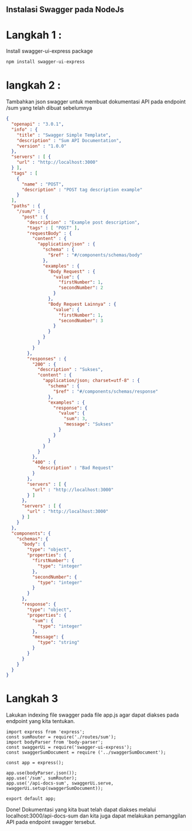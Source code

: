 ## Instalasi Swagger pada NodeJs

# Langkah 1 : 
Install swagger-ui-express package
```bash
npm install swagger-ui-express
```
# langkah 2 : 

Tambahkan json swagger untuk membuat dokumentasi API pada endpoint /sum yang telah dibuat sebelumnya
```json
{
  "openapi" : "3.0.1",
  "info" : {
    "title" : "Swagger Simple Template",
    "description" : "Sum API Documentation",
    "version" : "1.0.0"
  },
  "servers" : [ {
    "url" : "http://localhost:3000"
  } ],
  "tags" : [
    {
      "name" : "POST",
      "description" : "POST tag description example"
    }
  ],
  "paths" : {
    "/sum/" : {
      "post" : {
        "description" : "Example post description",
        "tags" : [ "POST" ],
        "requestBody" : {
          "content" : {
            "application/json" : {
              "schema" : {
                "$ref" : "#/components/schemas/body"
              },
              "examples" : {
                "Body Request" : {
                  "value": {
                    "firstNumber": 1,
                    "secondNumber": 2
                  }
                },
                "Body Request Lainnya" : {
                  "value": {
                    "firstNumber": 1,
                    "secondNumber": 3
                  }
                }
              }
            }
          }
        },
        "responses" : {
          "200" : {
            "description" : "Sukses",
            "content" : {
              "application/json; charset=utf-8" : {
                "schema" : {
                  "$ref" : "#/components/schemas/response"
                },
                "examples" : {
                  "response": {
                    "value": {
                      "sum": 3,
                      "message": "Sukses"
                    }
                  }
                }
              }
            }
          },
          "400" : {
            "description" : "Bad Request"
          }
        },
        "servers" : [ {
          "url" : "http://localhost:3000"
        } ]
      },
      "servers" : [ {
        "url" : "http://localhost:3000"
      } ]
    }
  },
  "components": {
    "schemas": {
      "body": {
        "type": "object",
        "properties": {
          "firstNumber": {
            "type": "integer"
          },
          "secondNumber": {
            "type": "integer"
          }
        }
      },
      "response": {
        "type": "object",
        "properties": {
          "sum": {
            "type": "integer"
          },
          "message": {
            "type": "string"
          }
        }
      }
    }
  }
}
``` 
# Langkah 3
Lakukan indexing file swagger pada file app.js agar dapat diakses pada endpoint yang kita tentukan.
```Js
import express from 'express';
const sumRouter = require('./routes/sum');
import bodyParser from 'body-parser';
const swaggerUi = require('swagger-ui-express');
const swaggerSumDocument = require ('../swaggerSumDocument');

const app = express();

app.use(bodyParser.json());
app.use('/sum', sumRouter);
app.use('/api-docs-sum', swaggerUi.serve, swaggerUi.setup(swaggerSumDocument));

export default app;
```
Done!
Dokumentasi yang kita buat telah dapat diakses melalui localhost:3000/api-docs-sum dan kita juga dapat melakukan pemanggilan API pada endpoint swagger tersebut.